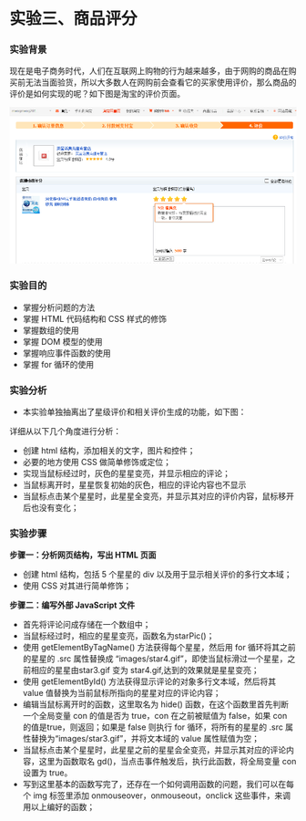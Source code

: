 # 实验三、商品评分

### 实验背景

现在是电子商务时代，人们在互联网上购物的行为越来越多，由于网购的商品在购买前无法当面验货，所以大多数人在网购前会查看它的买家使用评价，那么商品的评价是如何实现的呢？如下图是淘宝的评价页面。

![图3-1](3-1.png)

### 实验目的

- 掌握分析问题的方法
- 掌握 HTML 代码结构和 CSS 样式的修饰
- 掌握数组的使用
- 掌握 DOM 模型的使用
- 掌握响应事件函数的使用
- 掌握 for 循环的使用

### 实验分析

- 本实验单独抽离出了星级评价和相关评价生成的功能，如下图：

详细从以下几个角度进行分析：
- 创建 html 结构，添加相关的文字，图片和控件；
- 必要的地方使用 CSS 做简单修饰或定位；
- 实现当鼠标经过时，灰色的星星变亮，并显示相应的评论；
- 当鼠标离开时，星星恢复初始的灰色，相应的评论内容也不显示
- 当鼠标点击某个星星时，此星星全变亮，并显示其对应的评价内容，鼠标移开后也没有变化；


### 实验步骤

**步骤一：分析网页结构，写出 HTML 页面**

- 创建 html 结构，包括 5 个星星的 div 以及用于显示相关评价的多行文本域；
- 使用 CSS 对其进行简单修饰；

**步骤二：编写外部 JavaScript 文件**

- 首先将评论问成存储在一个数组中；
- 当鼠标经过时，相应的星星变亮，函数名为starPic()；
- 使用 getElementByTagName() 方法获得每个星星，然后用 for 循环将其之前的星星的 .src 属性替换成 “images/star4.gif”，即使当鼠标滑过一个星星，之前相应的星星由star3.gif 变为 star4.gif,达到的效果就是星星变亮；
- 使用 getElementById() 方法获得显示评论的对象多行文本域，然后将其 value 值替换为当前鼠标所指向的星星对应的评论内容；
- 编辑当鼠标离开时的函数，这里取名为 hide() 函数，在这个函数里首先判断一个全局变量 con 的值是否为 true，con 在之前被赋值为 false，如果 con 的值是true，则返回；如果是 false 则执行 for 循环，将所有的星星的 .src 属性替换为“images/star3.gif”，并将文本域的 value 属性赋值为空；
- 当鼠标点击某个星星时，此星星之前的星星会全变亮，并显示其对应的评论内容，这里为函数取名 gd()，当点击事件触发后，执行此函数，将全局变量 con 设置为 true。
- 写到这里基本的函数写完了，还存在一个如何调用函数的问题，我们可以在每个 img 标签里添加 onmouseover，onmouseout，onclick 这些事件，来调用以上编好的函数；
